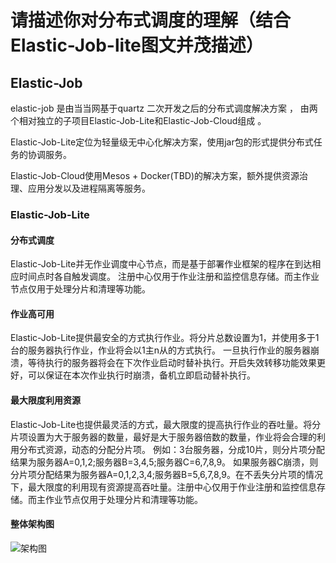 # 请描述你对分布式调度的理解（结合Elastic-Job-lite图文并茂描述）

## Elastic-Job

elastic-job 是由当当网基于quartz 二次开发之后的分布式调度解决方案 ， 由两个相对独立的子项目Elastic-Job-Lite和Elastic-Job-Cloud组成 。

Elastic-Job-Lite定位为轻量级无中心化解决方案，使用jar包的形式提供分布式任务的协调服务。

Elastic-Job-Cloud使用Mesos + Docker(TBD)的解决方案，额外提供资源治理、应用分发以及进程隔离等服务。

### Elastic-Job-Lite

#### 分布式调度

Elastic-Job-Lite并无作业调度中心节点，而是基于部署作业框架的程序在到达相应时间点时各自触发调度。
注册中心仅用于作业注册和监控信息存储。而主作业节点仅用于处理分片和清理等功能。

#### 作业高可用

Elastic-Job-Lite提供最安全的方式执行作业。将分片总数设置为1，并使用多于1台的服务器执行作业，作业将会以1主n从的方式执行。
一旦执行作业的服务器崩溃，等待执行的服务器将会在下次作业启动时替补执行。开启失效转移功能效果更好，可以保证在本次作业执行时崩溃，备机立即启动替补执行。

#### 最大限度利用资源

Elastic-Job-Lite也提供最灵活的方式，最大限度的提高执行作业的吞吐量。将分片项设置为大于服务器的数量，最好是大于服务器倍数的数量，作业将会合理的利用分布式资源，动态的分配分片项。
例如：3台服务器，分成10片，则分片项分配结果为服务器A=0,1,2;服务器B=3,4,5;服务器C=6,7,8,9。 如果服务器C崩溃，则分片项分配结果为服务器A=0,1,2,3,4;服务器B=5,6,7,8,9。在不丢失分片项的情况下，最大限度的利用现有资源提高吞吐量。注册中心仅用于作业注册和监控信息存储。而主作业节点仅用于处理分片和清理等功能。

#### 整体架构图

![架构图](https://imagebed-1259286100.cos.ap-beijing.myqcloud.com/img/Elastic-Job-Lite.png)

